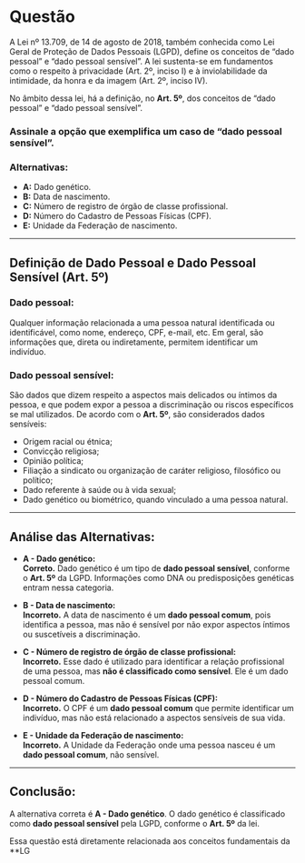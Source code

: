 # Questão

A Lei nº 13.709, de 14 de agosto de 2018, também conhecida como Lei Geral de Proteção de Dados Pessoais (LGPD), define os conceitos de “dado pessoal” e “dado pessoal sensível”. A lei sustenta-se em fundamentos como o respeito à privacidade (Art. 2º, inciso I) e à inviolabilidade da intimidade, da honra e da imagem (Art. 2º, inciso IV).

No âmbito dessa lei, há a definição, no **Art. 5º**, dos conceitos de “dado pessoal” e “dado pessoal sensível”.

### Assinale a opção que exemplifica um caso de “dado pessoal sensível”.

### Alternativas:

- **A:** Dado genético.
- **B:** Data de nascimento.
- **C:** Número de registro de órgão de classe profissional.
- **D:** Número do Cadastro de Pessoas Físicas (CPF).
- **E:** Unidade da Federação de nascimento.

---

## Definição de Dado Pessoal e Dado Pessoal Sensível (Art. 5º)

### **Dado pessoal:**
Qualquer informação relacionada a uma pessoa natural identificada ou identificável, como nome, endereço, CPF, e-mail, etc. Em geral, são informações que, direta ou indiretamente, permitem identificar um indivíduo.

### **Dado pessoal sensível:**
São dados que dizem respeito a aspectos mais delicados ou íntimos da pessoa, e que podem expor a pessoa a discriminação ou riscos específicos se mal utilizados. De acordo com o **Art. 5º**, são considerados dados sensíveis:

- Origem racial ou étnica;
- Convicção religiosa;
- Opinião política;
- Filiação a sindicato ou organização de caráter religioso, filosófico ou político;
- Dado referente à saúde ou à vida sexual;
- Dado genético ou biométrico, quando vinculado a uma pessoa natural.

---

## Análise das Alternativas:

- **A - Dado genético:**  
  **Correto.** Dado genético é um tipo de **dado pessoal sensível**, conforme o **Art. 5º** da LGPD. Informações como DNA ou predisposições genéticas entram nessa categoria.

- **B - Data de nascimento:**  
  **Incorreto.** A data de nascimento é um **dado pessoal comum**, pois identifica a pessoa, mas não é sensível por não expor aspectos íntimos ou suscetíveis a discriminação.

- **C - Número de registro de órgão de classe profissional:**  
  **Incorreto.** Esse dado é utilizado para identificar a relação profissional de uma pessoa, mas **não é classificado como sensível**. Ele é um dado pessoal comum.

- **D - Número do Cadastro de Pessoas Físicas (CPF):**  
  **Incorreto.** O CPF é um **dado pessoal comum** que permite identificar um indivíduo, mas não está relacionado a aspectos sensíveis de sua vida.

- **E - Unidade da Federação de nascimento:**  
  **Incorreto.** A Unidade da Federação onde uma pessoa nasceu é um **dado pessoal comum**, não sensível.

---

## Conclusão:

A alternativa correta é **A - Dado genético**. O dado genético é classificado como **dado pessoal sensível** pela LGPD, conforme o **Art. 5º** da lei.

Essa questão está diretamente relacionada aos conceitos fundamentais da **LG
